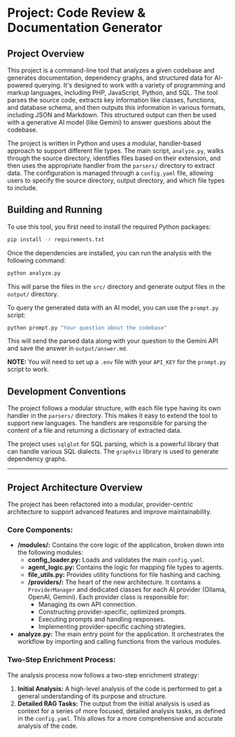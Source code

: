 # Project: Code Review & Documentation Generator

## Project Overview

This project is a command-line tool that analyzes a given codebase and generates documentation, dependency graphs, and structured data for AI-powered querying. It's designed to work with a variety of programming and markup languages, including PHP, JavaScript, Python, and SQL. The tool parses the source code, extracts key information like classes, functions, and database schema, and then outputs this information in various formats, including JSON and Markdown. This structured output can then be used with a generative AI model (like Gemini) to answer questions about the codebase.

The project is written in Python and uses a modular, handler-based approach to support different file types. The main script, `analyze.py`, walks through the source directory, identifies files based on their extension, and then uses the appropriate handler from the `parsers/` directory to extract data. The configuration is managed through a `config.yaml` file, allowing users to specify the source directory, output directory, and which file types to include.

## Building and Running

To use this tool, you first need to install the required Python packages:

```bash
pip install -r requirements.txt
```

Once the dependencies are installed, you can run the analysis with the following command:

```bash
python analyze.py
```

This will parse the files in the `src/` directory and generate output files in the `output/` directory.

To query the generated data with an AI model, you can use the `prompt.py` script:

```bash
python prompt.py "Your question about the codebase"
```

This will send the parsed data along with your question to the Gemini API and save the answer in `output/answer.md`.

**NOTE:** You will need to set up a `.env` file with your `API_KEY` for the `prompt.py` script to work.

## Development Conventions

The project follows a modular structure, with each file type having its own handler in the `parsers/` directory. This makes it easy to extend the tool to support new languages. The handlers are responsible for parsing the content of a file and returning a dictionary of extracted data.

The project uses `sqlglot` for SQL parsing, which is a powerful library that can handle various SQL dialects. The `graphviz` library is used to generate dependency graphs.

---

## Project Architecture Overview

The project has been refactored into a modular, provider-centric architecture to support advanced features and improve maintainability.

### Core Components:

*   **/modules/:** Contains the core logic of the application, broken down into the following modules:
    *   **config_loader.py:** Loads and validates the main `config.yaml`.
    *   **agent_logic.py:** Contains the logic for mapping file types to agents.
    *   **file_utils.py:** Provides utility functions for file hashing and caching.
    *   **/providers/:** The heart of the new architecture. It contains a `ProviderManager` and dedicated classes for each AI provider (Ollama, OpenAI, Gemini). Each provider class is responsible for:
        *   Managing its own API connection.
        *   Constructing provider-specific, optimized prompts.
        *   Executing prompts and handling responses.
        *   Implementing provider-specific caching strategies.
*   **analyze.py:** The main entry point for the application. It orchestrates the workflow by importing and calling functions from the various modules.

### Two-Step Enrichment Process:

The analysis process now follows a two-step enrichment strategy:
1.  **Initial Analysis:** A high-level analysis of the code is performed to get a general understanding of its purpose and structure.
2.  **Detailed RAG Tasks:** The output from the initial analysis is used as context for a series of more focused, detailed analysis tasks, as defined in the `config.yaml`. This allows for a more comprehensive and accurate analysis of the code.
